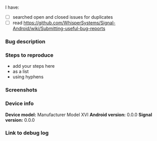 <!--
Please note that this is an issue tracker

For support go to the Support Center:
http://support.whispersystems.org/
or email support@whispersystems.org

For discussion go to the community forum:
https://whispersystems.discoursehosting.net

Delete any sections that aren't relevant.
-->

<!-- This is relevant: mark with x between the [ ] to show you have understood -->
I have:
- [ ] searched open and closed issues for duplicates
- [ ] read https://github.com/WhisperSystems/Signal-Android/wiki/Submitting-useful-bug-reports

### Bug description


### Steps to reproduce
- add your steps here
- as a list
- using hyphens

### Screenshots
<!-- you can drag and drop images here -->


### Device info
<!-- replace examples with your info -->
**Device model:** Manufacturer Model XVI
**Android version:** 0.0.0
**Signal version:** 0.0.0

### Link to debug log

